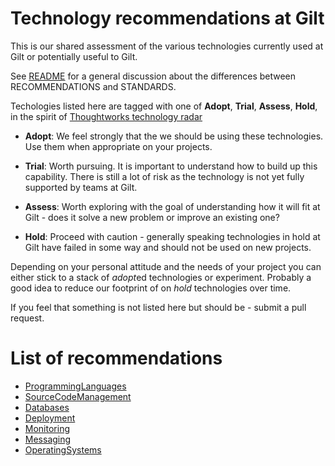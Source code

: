 # Technology recommendations at Gilt

This is our shared assessment of the various technologies
currently used at Gilt or potentially useful to Gilt.

See [README](README.md) for a general discussion about the
differences between RECOMMENDATIONS and STANDARDS.

Techologies listed here are tagged with one of **Adopt**, **Trial**, **Assess**, **Hold**, in the spirit of
[Thoughtworks technology radar](http://www.thoughtworks.com/radar/faq)


- **Adopt**: We feel strongly that the we should be using these
  technologies. Use them when appropriate on your projects.

- **Trial**: Worth pursuing. It is important to understand how to
  build up this capability. There is still a lot of risk as the
  technology is not yet fully supported by teams at Gilt.

- **Assess**: Worth exploring with the goal of understanding how it will
  fit at Gilt - does it solve a new problem or improve an existing one?

- **Hold**: Proceed with caution - generally speaking technologies in hold
  at Gilt have failed in some way and should not be used on new projects.


Depending on your personal attitude and the needs of your project you can either stick to
a stack of *adopt*ed technologies or experiment. Probably a good idea to reduce our
footprint of on *hold* technologies over time.

If you feel that something is not listed here but should be - submit a pull request.


# List of recommendations

- [ProgrammingLanguages](recommendations/ProgrammingLanguages.md)
- [SourceCodeManagement](recommendations/SourceCodeManagement.md)
- [Databases](recommendations/Databases.md)
- [Deployment](recommendations/Deployment.md)
- [Monitoring](recommendations/Monitoring.md)
- [Messaging](recommendations/Messaging.md)
- [OperatingSystems](recommendations/OperatingSystems.md)
